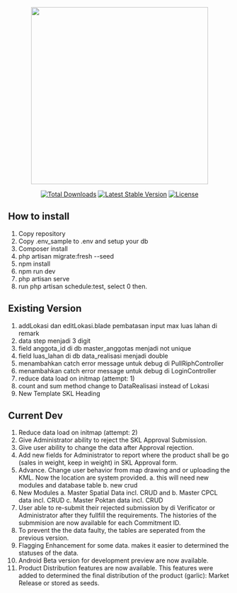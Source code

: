<p align="center"><a href="https://laravel.com" target="_blank"><img src="https://raw.githubusercontent.com/laravel/art/master/logo-lockup/5%20SVG/2%20CMYK/1%20Full%20Color/laravel-logolockup-cmyk-red.svg" width="400"></a></p>

<p align="center">
<a href="https://packagist.org/packages/laravel/framework"><img src="https://img.shields.io/packagist/dt/laravel/framework" alt="Total Downloads"></a>
<a href="https://packagist.org/packages/laravel/framework"><img src="https://img.shields.io/packagist/v/laravel/framework" alt="Latest Stable Version"></a>
<a href="https://packagist.org/packages/laravel/framework"><img src="https://img.shields.io/packagist/l/laravel/framework" alt="License"></a>
</p>

## How to install

1. Copy repository
2. Copy .env_sample to .env and setup your db
3. Composer install
4. php artisan migrate:fresh --seed
5. npm install
6. npm run dev
7. php artisan serve
8. run php artisan schedule:test, select 0 then.

## Existing Version

1. addLokasi dan editLokasi.blade pembatasan input max luas lahan di remark
2. data step menjadi 3 digit
3. field anggota_id di db master_anggotas menjadi not unique
4. field luas_lahan di db data_realisasi menjadi double
5. menambahkan catch error message untuk debug di PullRiphController
6. menambahkan catch error message untuk debug di LoginController
7. reduce data load on initmap (attempt: 1)
8. count and sum method change to DataRealisasi instead of Lokasi
9. New Template SKL Heading


## Current Dev
1. Reduce data load on initmap (attempt: 2)
2. Give Administrator ability to reject the SKL Approval Submission.
3. Give user ability to change the data after Approval rejection.
4. Add new fields for Administrator to report where the product shall be go (sales in weight, keep in weight) in SKL Approval form.
5. Advance. Change user behavior from map drawing and or uploading the KML. Now the location are system provided.
   a. this will need new modules and database table
   b. new crud
6. New Modules
   a. Master Spatial Data incl. CRUD and
   b. Master CPCL data incl. CRUD
   c. Master Poktan data incl. CRUD
7. User able to re-submit their rejected submission by di Verificator or Administrator after they fullfill the requirements. The histories of the submmision are now available for each Commitment ID.
8. To prevent the the data faulty, the tables are seperated from the previous version.
9. Flagging Enhancement for some data. makes it easier to determined the statuses of the data.
10. Android Beta version for development preview are now available.
11. Product Distribution features are now available. This features were added to determined the final distribution of the product (garlic): Market Release or stored as seeds.

